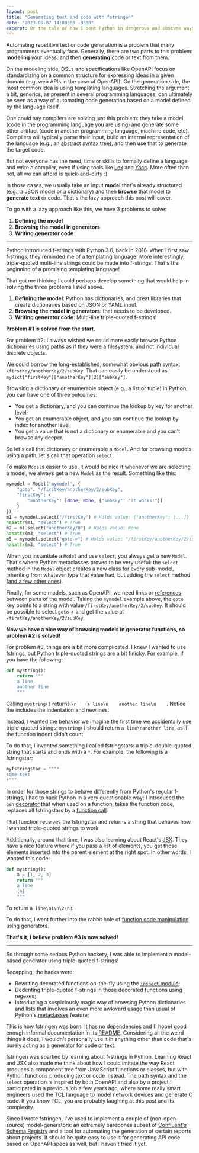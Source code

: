 ```yaml
---
layout: post
title: "Generating text and code with fstringen"
date: "2023-09-07 14:00:00 -0300"
excerpt: Or the tale of how I bent Python in dangerous and obscure ways.
---
```


Automating repetitive text or code generation is a problem that many programmers eventually face. Generally, there are two parts to this problem: **modeling** your ideas, and then **generating** code or text from them.

On the modeling side, DSLs and specifications like OpenAPI focus on standardizing on a common structure for expressing ideas in a given domain (e.g, web APIs in the case of OpenAPI). On the generation side, the most common idea is using templating languages. Stretching the argument a bit, generics, as present in several programming languages, can ultimately be seen as a way of automating code generation based on a model defined by the language itself.

One could say compilers are solving just this problem: they take a model (code in the programming language you are using) and generate some other artifact (code in another programming language, machine code, etc). Compilers will typically parse their input, build an internal representation of the language (e.g., an [abstract syntax tree](https://en.wikipedia.org/wiki/Abstract_syntax_tree)), and then use that to generate the target code.

But not everyone has the need, time or skills to formally define a language and write a compiler, even if using tools like [Lex](https://en.wikipedia.org/wiki/Lex_(software)) and [Yacc](https://en.wikipedia.org/wiki/Yacc). More often than not, all we can afford is quick-and-dirty :)

In those cases, we usually take an input **model** that's already structured (e.g., a JSON model or a dictionary) and then **browse** that model to **generate text** or code. That's the lazy approach this post will cover.

To go with a lazy approach like this, we have 3 problems to solve:

1. **Defining the model**
2. **Browsing the model in generators**
3. **Writing generator code**

---

Python introduced f-strings with Python 3.6, back in 2016. When I first saw f-strings, they reminded me of a templating language. More interestingly, triple-quoted multi-line strings could be made into f-strings. That's the beginning of a promising templating language!

That got me thinking I could perhaps develop something that would help in solving the three problems listed above.

1. **Defining the model**: Python has dictionaries, and great libraries that create dictionaries based on JSON or YAML input.
2. **Browsing the model in generators**: that needs to be developed.
3. **Writing generator code**: Multi-line triple-quoted f-strings!

**Problem #1 is solved from the start.**

For problem #2: I always wished we could more easily browse Python dictionaries using paths as if they were a filesystem, and not individual discrete objects.

We could borrow the long-established, somewhat obvious path syntax: `/firstKey/anotherKey/2/subKey`. That can easily be understood as `mydict["firstKey"]["anotherKey"][2]["subKey"]`.

Browsing a dictionary or enumerable object (e.g., a list or tuple) in Python, you can have one of three outcomes:
- You get a dictionary, and you can continue the lookup by key for another level;
- You get an enumerable object, and you can continue the lookup by index for another level;
- You get a value that is not a dictionary or enumerable and you can't browse any deeper.

So let's call that dictionary or enumerable a `Model`. And for browsing models using a path, let's call that operation `select`.

To make `Model`s easier to use, it would be nice if whenever we are selecting a model, we always get a new `Model` as the result. Something like this:
```py
mymodel = Model("mymodel", {
    "goto": "/firstKey/anotherKey/2/subKey",
    "firstKey": {
        "anotherKey": [None, None, {"subKey": "it works!"}]
    }
})
m1 = mymodel.select("/firstKey") # Holds value: {"anotherKey": [...]}
hasattr(m1, "select") # True
m2 = m1.select("anotherKey/0") # Holds value: None
hasattr(m3, "select") # True
m3 = mymodel.select("goto->") # Holds value: "/firstKey/anotherKey/2/subKey"
hasattr(m3, "select") # True
```

When you instantiate a `Model` and use `select`, you always get a new `Model`. That's where Python metaclasses proved to be very useful: the `select` method in the `Model` object creates a new class for every sub-model, inheriting from whatever type that value had, but adding the `select` method ([and a few other ones](https://github.com/alnvdl/fstringen#using)).

Finally, for some models, such as OpenAPI, we need links or [references](https://spec.openapis.org/oas/latest.html#reference-object) between parts of the model. Taking the `mymodel` example above, the `goto` key points to a string with value `/firstKey/anotherKey/2/subKey`. It should be possible to select `goto->` and get the value at `/firstKey/anotherKey/2/subKey`.

**Now we have a nice way of browsing models in generator functions, so problem #2 is solved!**

For problem #3, things are a bit more complicated. I knew I wanted to use fstrings, but Python triple-quoted strings are a bit finicky. For example, if you have the following:
```py
def mystring():
    return """
    a line
    another line
    """
```

Calling `mystring()` returns `\n    a line\n    another line\n    `. Notice the includes the indentation and newlines.

Instead, I wanted the behavior we imagine the first time we accidentally use triple-quoted strings: `mystring()` should return `a line\nanother line`, as if the function indent didn't count.

To do that, I invented something I called fstringstars: a triple-double-quoted string that starts and ends with a `*`. For example, the following is a fstringstar:
```py
myfstringstar = """*
some text
*"""
```

In order for those strings to behave differently from Python's regular f-strings, I had to hack Python in a very questionable way: I introduced the `gen` [decorator](https://github.com/alnvdl/fstringen/blob/d7df5d624e6268675b43cd55cc3e1db661cd16ca/fstringen/generator.py#L151-L212) that when used on a function, takes the function code, replaces all fstringstars by a [function call](https://github.com/alnvdl/fstringen/blob/d7df5d624e6268675b43cd55cc3e1db661cd16ca/fstringen/generator.py#L117-L132).

That function receives the fstringstar and returns a string that behaves how I wanted triple-quoted strings to work.

Additionally, around that time, I was also learning about React's [JSX](https://react.dev/learn/writing-markup-with-jsx). They have a nice feature where if you pass a list of elements, you get those elements inserted into the parent element at the right spot. In other words, I wanted this code:
```py
def mystring():
    a = [1, 2, 3]
    return """
    a line
    {a}
    """
```

To return `a line\n1\n\2\n3`.

To do that, I went further into the rabbit hole of [function code manipulation](https://github.com/alnvdl/fstringen/blob/d7df5d624e6268675b43cd55cc3e1db661cd16ca/fstringen/generator.py#L16-L51) using generators.

**That's it, I believe problem #3 is now solved!**

---

So through some serious Python hackery, I was able to implement a model-based generator using triple-quoted f-strings!

Recapping, the hacks were:

- Rewriting decorated functions on-the-fly using the [`inspect` module](https://docs.python.org/3/library/inspect.html);
- Dedenting triple-quoted f-strings in those decorated functions using regexes;
- Introducing a suspiciously magic way of browsing Python dictionaries and lists that involves an even more awkward usage than usual of Python's [metaclasses](https://docs.python.org/3/reference/datamodel.html#metaclasses) feature;

This is how [fstringen](https://github.com/alnvdl/fstringen) was born. It has no dependencies and (I hope) good enough informal documentation in its [README](https://github.com/alnvdl/fstringen#readme). Considering all the weird things it does, I wouldn't personally use it in anything other than code that's purely acting as a generator for code or text.

fstringen was sparked by learning about f-strings in Python. Learning React and JSX also made me think about how I could imitate the way React produces a component tree from JavaScript functions or classes, but with Python functions producing text or code instead. The path syntax and the `select` operation is inspired by both OpenAPI and also by a project I participated in a previous job a few years ago, where some really smart engineers used the TCL language to model network devices and generate C code. If you know TCL, you are probably laughing at this post and its complexity.

Since I wrote fstringen, I've used to implement a couple of (non-open-source) model-generators: an extremely barebones subset of [Confluent's Schema Registry](https://docs.confluent.io/platform/current/schema-registry/index.html) and a tool for automating the generation of certain reports about projects. It should be quite easy to use it for generating API code based on OpenAPI specs as well, but I haven't tried it yet.
